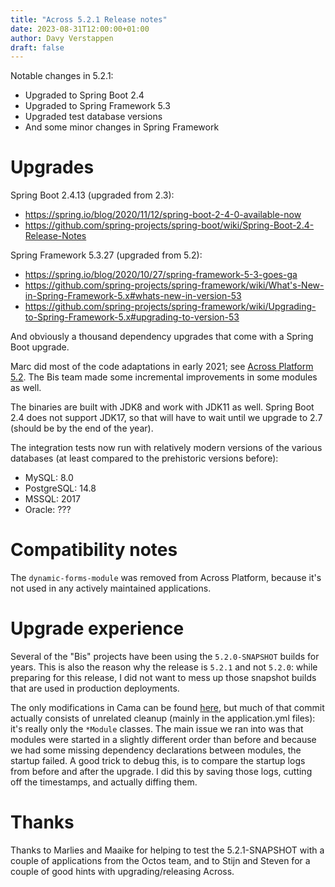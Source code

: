 ```yaml
---
title: "Across 5.2.1 Release notes"
date: 2023-08-31T12:00:00+01:00
author: Davy Verstappen
draft: false
---
```


Notable changes in 5.2.1:

- Upgraded to Spring Boot 2.4
- Upgraded to Spring Framework 5.3
- Upgraded test database versions
- And some minor changes in Spring Framework

<!--more-->


# Upgrades

Spring Boot	2.4.13 (upgraded from 2.3):

- https://spring.io/blog/2020/11/12/spring-boot-2-4-0-available-now
- https://github.com/spring-projects/spring-boot/wiki/Spring-Boot-2.4-Release-Notes

Spring Framework 5.3.27 (upgraded from 5.2):

- https://spring.io/blog/2020/10/27/spring-framework-5-3-goes-ga
- https://github.com/spring-projects/spring-framework/wiki/What's-New-in-Spring-Framework-5.x#whats-new-in-version-53
- https://github.com/spring-projects/spring-framework/wiki/Upgrading-to-Spring-Framework-5.x#upgrading-to-version-53

And obviously a thousand dependency upgrades that come with a Spring
Boot upgrade.

Marc did most of the code adaptations in early 2021; see [Across
Platform
5.2](https://confluence.hosted-tools.com/display/AX/Across+Platform+5.2). The
Bis team made some incremental improvements in some modules as well.

The binaries are built with JDK8 and work with JDK11 as well. Spring
Boot 2.4 does not support JDK17, so that will have to wait until we
upgrade to 2.7 (should be by the end of the year).

The integration tests now run with relatively modern versions of the
various databases (at least compared to the prehistoric versions
before):

- MySQL: 8.0
- PostgreSQL: 14.8
- MSSQL: 2017
- Oracle: ???


# Compatibility notes

The `dynamic-forms-module` was removed from Across Platform, because
it's not used in any actively maintained applications.


# Upgrade experience

Several of the "Bis" projects have been using the `5.2.0-SNAPSHOT`
builds for years. This is also the reason why the release is `5.2.1`
and not `5.2.0`: while preparing for this release, I did not want to
mess up those snapshot builds that are used in production deployments.

The only modifications in Cama can be found
[here](https://bitbucket.foreach.be/projects/VAR/repos/camashop/commits/d6f3c6c26c81d5fc38b169fe049bfd63a3e45e79),
but much of that commit actually consists of unrelated cleanup (mainly
in the application.yml files): it's really only the `*Module`
classes. The main issue we ran into was that modules were started in a
slightly different order than before and because we had some missing
dependency declarations between modules, the startup failed. A good
trick to debug this, is to compare the startup logs from before and
after the upgrade. I did this by saving those logs, cutting off the
timestamps, and actually diffing them.


# Thanks

Thanks to Marlies and Maaike for helping to test the 5.2.1-SNAPSHOT
with a couple of applications from the Octos team, and to Stijn and
Steven for a couple of good hints with upgrading/releasing Across.
